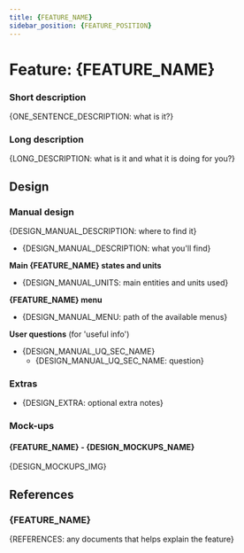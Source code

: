 ```yaml
---
title: {FEATURE_NAME}
sidebar_position: {FEATURE_POSITION}
---
```


# Feature: {FEATURE_NAME}

### Short  description

{ONE_SENTENCE_DESCRIPTION: what is it?}

### Long description

{LONG_DESCRIPTION: what is it and what it is doing for you?}


## Design

### Manual design

{DESIGN_MANUAL_DESCRIPTION: where to find it}

* {DESIGN_MANUAL_DESCRIPTION: what you'll find}

**Main {FEATURE_NAME} states and units**
* {DESIGN_MANUAL_UNITS: main entities and units used}

**{FEATURE_NAME} menu**
* {DESIGN_MANUAL_MENU: path of the available menus}

**User questions** (for 'useful info')
* {DESIGN_MANUAL_UQ_SEC_NAME}
  * {DESIGN_MANUAL_UQ_SEC_NAME: question}

### Extras

* {DESIGN_EXTRA: optional extra notes}

### Mock-ups

#### {FEATURE_NAME} - {DESIGN_MOCKUPS_NAME}

{DESIGN_MOCKUPS_IMG}


## References

### {FEATURE_NAME}

{REFERENCES: any documents that helps explain the feature}
